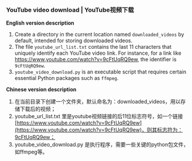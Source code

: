 ### YouTube video download | YouTube视频下载

**English version description**

1. Create a directory in the current location named `downloaded_videos` by default, intended for storing downloaded videos.
2. The file `youtube_url_list.txt` contains the last 11 characters that uniquely identify each YouTube video link. For instance, for a link like https://www.youtube.com/watch?v=9cFtUqRQ9ew, the identifier is `9cFtUqRQ9ew`.
3. `youtube_video_download.py` is an executable script that requires certain essential Python packages such as `ffmpeg`.



**Chinese version description**

1. 在当前目录下创建一个文件夹，默认命名为：downloaded_videos，用以存储下载后的视频； 
2. youtube_url_list.txt 里是youtube视频链接的后11位标志符号，如一个链接 [https://www.youtube.com/watch?v=9cFtUqRQ9ew](https://www.youtube.com/watch?v=9cFtUqRQ9ew)，则其标志符为：9cFtUqRQ9ew； 
3. youtube_video_download.py 是执行程序，需要一些关键的python包文件，如ffmpeg等。